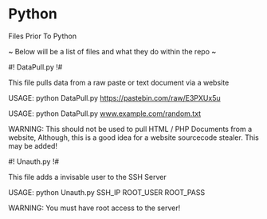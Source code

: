 # Python
Files Prior To Python

~ Below will be a list of files and what they do within the repo ~

#! DataPull.py !#

This file pulls data from a raw paste or text document via a website

USAGE: python DataPull.py https://pastebin.com/raw/E3PXUx5u

USAGE: python DataPull.py www.example.com/random.txt

WARNING: This should not be used to pull HTML / PHP Documents from a website,
Although, this is a good idea for a website sourcecode stealer.
This may be added!


#! Unauth.py !#

This file adds a invisable user to the SSH Server

USAGE: python Unauth.py SSH_IP ROOT_USER ROOT_PASS

WARNING: You must have root access to the server!

